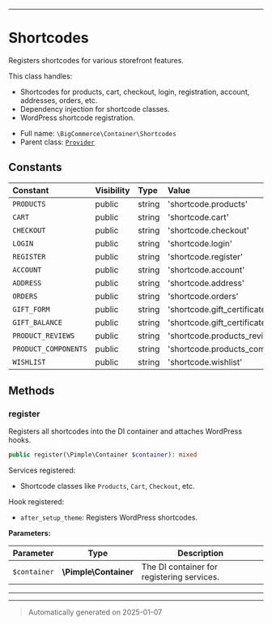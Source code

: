 ***

# Shortcodes

Registers shortcodes for various storefront features.

This class handles:
- Shortcodes for products, cart, checkout, login, registration, account, addresses, orders, etc.
- Dependency injection for shortcode classes.
- WordPress shortcode registration.

* Full name: `\BigCommerce\Container\Shortcodes`
* Parent class: [`Provider`](./classes/BigCommerce/Container/Provider.md)


## Constants

| Constant | Visibility | Type | Value |
|:---------|:-----------|:-----|:------|
|`PRODUCTS`|public|string|&#039;shortcode.products&#039;|
|`CART`|public|string|&#039;shortcode.cart&#039;|
|`CHECKOUT`|public|string|&#039;shortcode.checkout&#039;|
|`LOGIN`|public|string|&#039;shortcode.login&#039;|
|`REGISTER`|public|string|&#039;shortcode.register&#039;|
|`ACCOUNT`|public|string|&#039;shortcode.account&#039;|
|`ADDRESS`|public|string|&#039;shortcode.address&#039;|
|`ORDERS`|public|string|&#039;shortcode.orders&#039;|
|`GIFT_FORM`|public|string|&#039;shortcode.gift_certificate.form&#039;|
|`GIFT_BALANCE`|public|string|&#039;shortcode.gift_certificate.balance&#039;|
|`PRODUCT_REVIEWS`|public|string|&#039;shortcode.products_reviews&#039;|
|`PRODUCT_COMPONENTS`|public|string|&#039;shortcode.products_components&#039;|
|`WISHLIST`|public|string|&#039;shortcode.wishlist&#039;|


## Methods


### register

Registers all shortcodes into the DI container and attaches WordPress hooks.

```php
public register(\Pimple\Container $container): mixed
```

Services registered:
- Shortcode classes like `Products`, `Cart`, `Checkout`, etc.

Hook registered:
- `after_setup_theme`: Registers WordPress shortcodes.






**Parameters:**

| Parameter | Type | Description |
|-----------|------|-------------|
| `$container` | **\Pimple\Container** | The DI container for registering services. |





***


***
> Automatically generated on 2025-01-07
